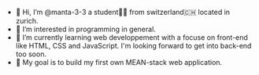 - 👋 Hi, I’m @manta-3-3 a student👨‍🎓 from switzerland🇨🇭 located in zurich.
- 👀 I’m interested in programming in general.
- 🌱 I’m currently learning web developpement with a focuse on front-end like HTML, CSS and JavaScript. I'm looking forward to get into back-end too soon.
- 🥅 My goal is to build my first own MEAN-stack web application.

<!---
manta-3-3/manta-3-3 is a ✨ special ✨ repository because its `README.md` (this file) appears on your GitHub profile.
You can click the Preview link to take a look at your changes.
--->
